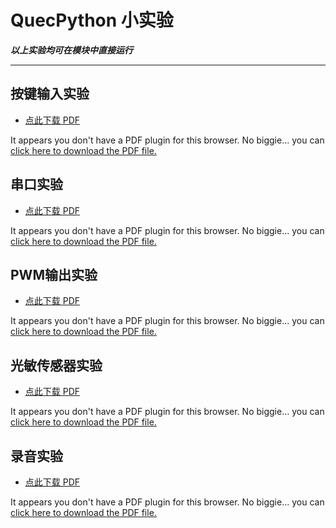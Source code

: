 # QuecPython 小实验

***以上实验均可在模块中直接运行***
***

<!-- ## 跑马灯实验

## 蜂鸣器实验 -->

## 按键输入实验

* <a href="zh-cn/study/docs/按键输入实验/按键输入实验.pdf" target="_blank">点此下载 PDF</a>

<object data="zh-cn/study/docs/按键输入实验/按键输入实验.pdf" type="application/pdf" style="min-height:100vh;width:100%">
    <p>It appears you don't have a PDF plugin for this browser.
    No biggie... you can <a href="zh-cn/study/docs/按键输入实验/按键输入实验.pdf">click here to download the PDF file.</a></p>
</object>

## 串口实验

* <a href="zh-cn/study/docs/串口实验/串口实验.pdf" target="_blank">点此下载 PDF</a>

<object data="zh-cn/study/docs/串口实验/串口实验.pdf" type="application/pdf" style="min-height:100vh;width:100%">
    <p>It appears you don't have a PDF plugin for this browser.
    No biggie... you can <a href="zh-cn/study/docs/串口实验/串口实验.pdf">click here to download the PDF file.</a></p>
</object>

<!-- ## 外部中断实验

## 独立看门狗实验

## 定时器中断实验 -->

## PWM输出实验

* <a href="zh-cn/study/docs/PWM输出实验/PWM输出实验.pdf" target="_blank">点此下载 PDF</a>

<object data="zh-cn/study/docs/PWM输出实验/PWM输出实验.pdf" type="application/pdf" style="min-height:100vh;width:100%">
    <p>It appears you don't have a PDF plugin for this browser.
    No biggie... you can <a href="zh-cn/study/docs/PWM输出实验/PWM输出实验.pdf">click here to download the PDF file.</a></p>
</object>
 
<!--## LCD触摸屏显示实验

## 待机唤醒实验

## RTC实验

## 内部温湿度传感器实验 -->

## 光敏传感器实验

* <a href="zh-cn/study/docs/光敏传感器实验/光敏传感器实验.pdf" target="_blank">点此下载 PDF</a>

<object data="zh-cn/study/docs/光敏传感器实验/光敏传感器实验.pdf" type="application/pdf" style="min-height:100vh;width:100%">
    <p>It appears you don't have a PDF plugin for this browser.
    No biggie... you can <a href="zh-cn/study/docs/光敏传感器实验/光敏传感器实验.pdf">click here to download the PDF file.</a></p>
</object>

<!-- ## 加速度传感器实验

## ADC实验

## IIC 实验

## SPI 实验

## 音频播放实验 -->

## 录音实验

* <a href="zh-cn/study/docs/录音实验/录音实验.pdf" target="_blank">点此下载 PDF</a>

<object data="zh-cn/study/docs/录音实验/录音实验.pdf" type="application/pdf" style="min-height:100vh;width:100%">
    <p>It appears you don't have a PDF plugin for this browser.
    No biggie... you can <a href="zh-cn/study/docs/录音实验/录音实验.pdf">click here to download the PDF file.</a></p>
</object>

<!-- ## 输入捕获实验

## 步进电机驱动实验

## DMA实验

## PWM DAC实验

## 继电器实验 -->
